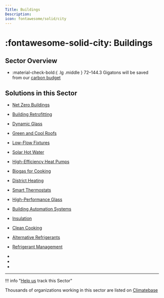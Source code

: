 ```yaml
---
Title: Buildings
Description: 
icon: fontawesome/solid/city
---
```


# :fontawesome-solid-city: Buildings

## Sector Overview

<div class="grid cards" markdown>

-   :material-check-bold:{ .lg .middle } 72–144.3 Gigatons will be saved from our [carbon budget](../../glossary/#carbon-budget)

</div>

## Solutions in this Sector

- [Net Zero Buildings](../solution-net-zero-buildings)

- [Building Retrofitting](../solution-building-retrofitting)

- [Dynamic Glass](../solution-dynamic-glass)

- [Green and Cool Roofs](../solution-green-and-cool-roofs)

- [Low-Flow Fixtures](../solution-low-flow-fixtures)

- [Solar Hot Water](../solution-solar-hot-water)

- [High-Efficiency Heat Pumps](../solution-high-efficiency-heat-pumps)

- [Biogas for Cooking](../solution-biogas-for-cooking)

- [District Heating](../solution-district-heating)

- [Smart Thermostats](../solution-smart-thermostats)

- [High-Performance Glass](../solution-high-performance-glass)

- [Building Automation Systems](../solution-building-automation-systems)

- [Insulation](../solution-insulation)

- [Clean Cooking](../solution-clean-cooking)

- [Alternative Refrigerants](../solution-alternative-refrigerants)

- [Refrigerant Management](../solution-refrigerant-management)

 -
 -
 -

---

!!! info "[Help us](../../contribute) track this Sector"

Thousands of organizations working in this sector are listed on [Climatebase](https://climatebase.org/organizations)